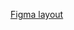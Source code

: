 [Figma layout](https://www.figma.com/design/bSxMNm0CRXFcHQzke8C8W5/ROBO-SCHOOL?node-id=1-350&t=hkxrmtVGboMPHgn2-0)
